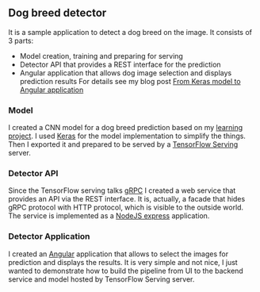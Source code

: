 ## Dog breed detector
It is a sample application to detect a dog breed on the image. It consists of 3 parts:
- Model creation, training and preparing for serving
- Detector API that provides a REST interface for the prediction
- Angular application that allows dog image selection and displays prediction results
For details see my blog post [From Keras model to Angular application](https://towardsdatascience.com/from-keras-model-to-angular-application-491d3f6c4455)

### Model
I created a CNN model for a dog breed prediction based on my [learning project](https://github.com/Vetal1977/aind2-dog-project). I used [Keras](https://github.com/keras-team/keras) for the model implementation to simplify the things. Then I exported it and prepared to be served by a [TensorFlow Serving](https://github.com/tensorflow/serving) server.

### Detector API
Since the TensorFlow serving talks [gRPC](https://grpc.io/) I created a web service that provides an API
via the REST interface. It is, actually, a facade that hides gRPC protocol with HTTP protocol, which is visible to the outside world.  
The service is implemented as a [NodeJS express](https://expressjs.com/) application.

### Detector Application
I created an [Angular](https://angular.io) application that allows to select the images for prediction and displays the results. It is very simple and not nice, I just wanted to demonstrate how to build the pipeline from UI to the backend service and model hosted by TensorFlow Serving server.
